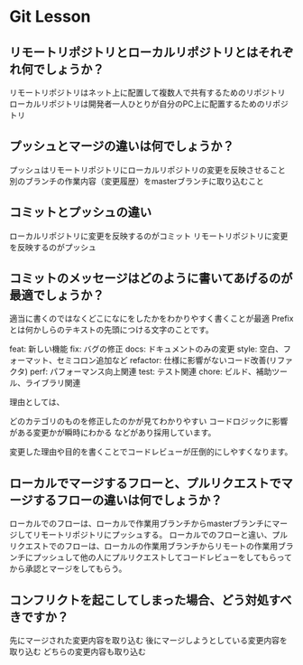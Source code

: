# Git Lesson

## リモートリポジトリとローカルリポジトリとはそれぞれ何でしょうか？
リモートリポジトリはネット上に配置して複数人で共有するためのリポジトリ
ローカルリポジトリは開発者一人ひとりが自分のPC上に配置するためのリポジトリ


## プッシュとマージの違いは何でしょうか？
プッシュはリモートリポジトリにローカルリポジトリの変更を反映させること
別のブランチの作業内容（変更履歴）をmasterブランチに取り込むこと


## コミットとプッシュの違い
ローカルリポジトリに変更を反映するのがコミット
リモートリポジトリに変更を反映するのがプッシュ


## コミットのメッセージはどのように書いてあげるのが最適でしょうか？
適当に書くのではなくどこになにをしたかをわかりやすく書くことが最適
Prefixとは何かしらのテキストの先頭につける文字のことです。

feat: 新しい機能
fix: バグの修正
docs: ドキュメントのみの変更
style: 空白、フォーマット、セミコロン追加など
refactor: 仕様に影響がないコード改善(リファクタ)
perf: パフォーマンス向上関連
test: テスト関連
chore: ビルド、補助ツール、ライブラリ関連

理由としては、

どのカテゴリのものを修正したのかが見てわかりやすい
コードロジックに影響がある変更かが瞬時にわかる
などがあり採用しています。

変更した理由や目的を書くことでコードレビューが圧倒的にしやすくなります。

## ローカルでマージするフローと、プルリクエストでマージするフローの違いは何でしょうか？
ローカルでのフローは、ローカルで作業用ブランチからmasterブランチにマージしてリモートリポジトリにプッシュする。
ローカルでのフローと違い、プルリクエストでのフローは、ローカルの作業用ブランチからリモートの作業用ブランチにプッシュして他の人にプルリクエストしてコードレビューをしてもらってから承認とマージをしてもらう。


## コンフリクトを起こしてしまった場合、どう対処すべきですか？
先にマージされた変更内容を取り込む
後にマージしようとしている変更内容を取り込む
どちらの変更内容も取り込む
